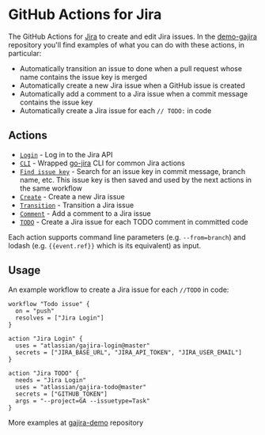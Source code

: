 # GitHub Actions for Jira

The GitHub Actions for [Jira](https://www.atlassian.com/software/jira) to create and edit Jira issues.
In the [demo-gajira](https://github.com/atlassian/gajira-demo) repository you'll find examples of what you can do with these actions, in particular:

- Automatically transition an issue to done when a pull request whose name contains the issue key is merged
- Automatically create a new Jira issue when a GitHub issue is created
- Automatically add a comment to a Jira issue when a commit message contains the issue key
- Automatically create a Jira issue for each `// TODO:` in code

## Actions

- [`Login`](https://github.com/marketplace/actions/jira-login) - Log in to the Jira API
- [`CLI`](https://github.com/marketplace/actions/setup-jira) - Wrapped [go-jira](https://github.com/Netflix-Skunkworks/go-jira) CLI for common Jira actions
- [`Find issue key`](https://github.com/marketplace/actions/jira-find-issue-key) - Search for an issue key in commit message, branch name, etc. This issue key is then saved and used by the next actions in the same workflow
- [`Create`](https://github.com/marketplace/actions/jira-create-issue) - Create a new Jira issue
- [`Transition`](https://github.com/marketplace/actions/jira-issue-transition) - Transition a Jira issue
- [`Comment`](https://github.com/marketplace/actions/jira-add-comment) - Add a comment to a Jira issue
- [`TODO`](https://github.com/marketplace/actions/jira-issue-from-todo) - Create a Jira issue for each TODO comment in committed code

Each action supports command line parameters (e.g. `--from=branch`) and lodash (e.g. `{{event.ref}}` which is its equivalent) as input.

## Usage
An example workflow to create a Jira issue for each `//TODO` in code:

```
workflow "Todo issue" {
  on = "push"
  resolves = ["Jira Login"]
}

action "Jira Login" {
  uses = "atlassian/gajira-login@master"
  secrets = ["JIRA_BASE_URL", "JIRA_API_TOKEN", "JIRA_USER_EMAIL"]
}

action "Jira TODO" {
  needs = "Jira Login"
  uses = "atlassian/gajira-todo@master"
  secrets = ["GITHUB_TOKEN"]
  args = "--project=GA --issuetype=Task"
}
```

More examples at [gajira-demo](https://github.com/atlassian/gajira-demo) repository
